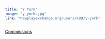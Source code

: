 ```yaml
---
title: "Y York"
image: "y_york.jpg"
link: "newplayexchange.org/users/489/y-york"
---
```


[Commissions](/programs/commissions)